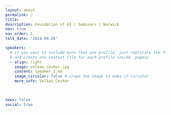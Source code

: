 ```yaml
---
layout: about
permalink: /
title: 
description: Foundation of AI | Seminars | Warwick
nav: true
nav_order: 1
talk_date: '2024-04-26' 

speakers:
  # if you want to include more than one profile, just replicate the following block
  # and create one content file for each profile inside _pages/
  - align: right
    image: volkan_cevher.jpg
    content: speaker_1.md
    image_circular: false # crops the image to make it circular
    more_info: Volkan Cevher
    
 

news: false
social: true
---
```



